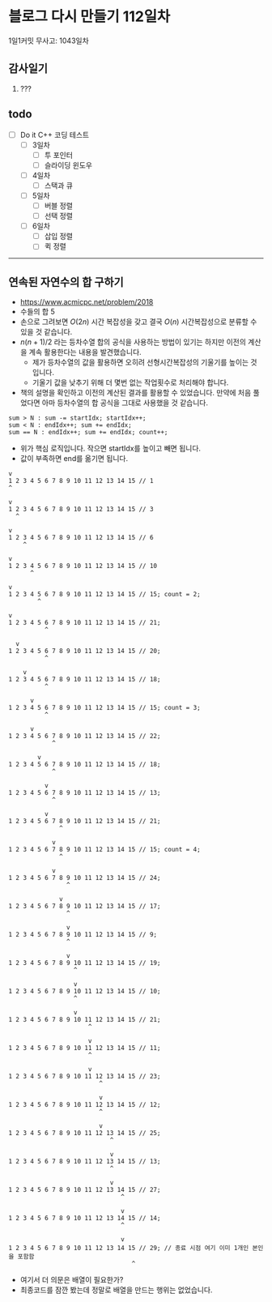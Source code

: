 # 블로그 다시 만들기 112일차

1일1커밋 무사고: 1043일차

## 감사일기

1. ???

## todo

- [ ] Do it C++ 코딩 테스트
  - [ ] 3일차
    - [ ] 투 포인터
    - [ ] 슬라이딩 윈도우
  - [ ] 4일차
    - [ ] 스택과 큐
  - [ ] 5일차
    - [ ] 버블 정렬
    - [ ] 선택 정렬
  - [ ] 6일차
    - [ ] 삽입 정렬
    - [ ] 퀵 정렬

---

## 연속된 자연수의 합 구하기

- https://www.acmicpc.net/problem/2018
- 수들의 합 5
- 손으로 그려보면 $O(2n)$ 시간 복잡성을 갖고 결국 $O(n)$ 시간복잡성으로 분류할 수 있을 것 같습니다.
- $n(n+1) / 2$ 라는 등차수열 합의 공식을 사용하는 방법이 있기는 하지만 이전의 계산을 계속 활용한다는 내용을 발견했습니다.
  - 제가 등차수열의 값을 활용하면 오히려 선형시간복잡성의 기울기를 높이는 것입니다.
  - 기울기 값을 낮추기 위해 더 몇번 없는 작업횟수로 처리해야 합니다.
- 책의 설명을 확인하고 이전의 계산된 결과를 활용할 수 있었습니다. 만약에 처음 풀었다면 아마 등차수열의 합 공식을 그대로 사용했을 것 같습니다.

```
sum > N : sum -= startIdx; startIdx++;
sum < N : endIdx++; sum += endIdx;
sum == N : endIdx++; sum += endIdx; count++;
```

- 위가 핵심 로직입니다. 작으면 startIdx를 높이고 빼면 됩니다.
- 값이 부족하면 end를 옮기면 됩니다.

```
v
1 2 3 4 5 6 7 8 9 10 11 12 13 14 15 // 1
^

v
1 2 3 4 5 6 7 8 9 10 11 12 13 14 15 // 3
  ^

v
1 2 3 4 5 6 7 8 9 10 11 12 13 14 15 // 6
    ^

v
1 2 3 4 5 6 7 8 9 10 11 12 13 14 15 // 10
      ^

v
1 2 3 4 5 6 7 8 9 10 11 12 13 14 15 // 15; count = 2;
        ^

v
1 2 3 4 5 6 7 8 9 10 11 12 13 14 15 // 21;
          ^

  v
1 2 3 4 5 6 7 8 9 10 11 12 13 14 15 // 20;
          ^

    v
1 2 3 4 5 6 7 8 9 10 11 12 13 14 15 // 18;
          ^

      v
1 2 3 4 5 6 7 8 9 10 11 12 13 14 15 // 15; count = 3;
          ^

      v
1 2 3 4 5 6 7 8 9 10 11 12 13 14 15 // 22;
            ^

        v
1 2 3 4 5 6 7 8 9 10 11 12 13 14 15 // 18;
            ^

          v
1 2 3 4 5 6 7 8 9 10 11 12 13 14 15 // 13;
            ^

          v
1 2 3 4 5 6 7 8 9 10 11 12 13 14 15 // 21;
              ^

            v
1 2 3 4 5 6 7 8 9 10 11 12 13 14 15 // 15; count = 4;
              ^

            v
1 2 3 4 5 6 7 8 9 10 11 12 13 14 15 // 24;
                ^

              v
1 2 3 4 5 6 7 8 9 10 11 12 13 14 15 // 17;
                ^

                v
1 2 3 4 5 6 7 8 9 10 11 12 13 14 15 // 9;
                ^

                v
1 2 3 4 5 6 7 8 9 10 11 12 13 14 15 // 19;
                  ^

                  v
1 2 3 4 5 6 7 8 9 10 11 12 13 14 15 // 10;
                  ^

                  v
1 2 3 4 5 6 7 8 9 10 11 12 13 14 15 // 21;
                      ^

                      v
1 2 3 4 5 6 7 8 9 10 11 12 13 14 15 // 11;
                      ^

                      v
1 2 3 4 5 6 7 8 9 10 11 12 13 14 15 // 23;
                         ^

                         v
1 2 3 4 5 6 7 8 9 10 11 12 13 14 15 // 12;
                         ^

                         v
1 2 3 4 5 6 7 8 9 10 11 12 13 14 15 // 25;
                            ^

                            v
1 2 3 4 5 6 7 8 9 10 11 12 13 14 15 // 13;
                            ^

                            v
1 2 3 4 5 6 7 8 9 10 11 12 13 14 15 // 27;
                               ^

                               v
1 2 3 4 5 6 7 8 9 10 11 12 13 14 15 // 14;
                               ^

                               v
1 2 3 4 5 6 7 8 9 10 11 12 13 14 15 // 29; // 종료 시점 여기 이미 1개인 본인을 포함함
                                  ^
```

- 여기서 더 의문은 배열이 필요한가?
- 최종코드를 잠깐 봤는데 정말로 배열을 만드는 행위는 없었습니다.
